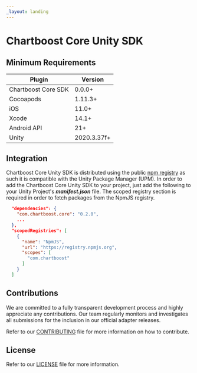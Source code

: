 ```yaml
---
_layout: landing
---
```

# Chartboost Core Unity SDK

## Minimum Requirements

| Plugin | Version |
| ------ | ------ |
| Chartboost Core SDK | 0.0.0+ |
| Cocoapods | 1.11.3+ |
| iOS | 11.0+ |
| Xcode | 14.1+ |
| Android API | 21+ |
| Unity | 2020.3.37f+ |

## Integration

Chartboost Core Unity SDK is distributed using the public [npm registry](https://www.npmjs.com/search?q=com.chartboost.core) as such it is compatible with the Unity Package Manager (UPM). In order to add the Chartboost Core Unity SDK to your project, just add the following to your Unity Project's ***manifest.json*** file. The scoped registry section is required in order to fetch packages from the NpmJS registry.

```json
  "dependencies": {
    "com.chartboost.core": "0.2.0",
    ...
  },
  "scopedRegistries": [
    {
      "name": "NpmJS",
      "url": "https://registry.npmjs.org",
      "scopes": [
        "com.chartboost"
      ]
    }
  ]
```

## Contributions

We are committed to a fully transparent development process and highly appreciate any contributions. Our team regularly monitors and investigates all submissions for the inclusion in our official adapter releases.

Refer to our [CONTRIBUTING](CONTRIBUTING.md) file for more information on how to contribute.

## License

Refer to our [LICENSE](LICENSE.md) file for more information.

